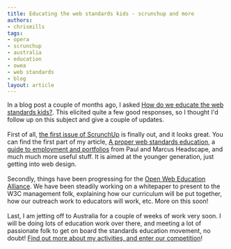 ```yaml
---
title: Educating the web standards kids - scrunchup and more
authors:
- chrismills
tags:
- opera
- scrunchup
- australia
- education
- owea
- web standards
- blog
layout: article
---
```

In a blog post a couple of months ago, I asked <a href="http://my.opera.com/ODIN/blog/2009/08/19/how-do-we-educate-the-web-standards-kids" target="_blank">How do we educate the web standards kids?</a>. This elicited quite a few good responses, so I thought I&#39;d follow up on this subject and give a couple of updates.<br/><br/>First of all, <a href="http://scrunchup.com/issue-1/" target="_blank">the first issue of ScrunchUp</a> is finally out, and it looks great. You can find the first part of my article, <a href="http://scrunchup.com/issue-1/a-proper-web-standards-education/" target="_blank">A proper web standards education</a>, a <a href="http://scrunchup.com/issue-1/employment-and-portfolios/" target="_blank">guide to employment and portfolios</a> from Paul and Marcus Headscape, and much much more useful stuff. It is aimed at the younger generation, just getting into web design.<br/><br/>Secondly, things have been progressing for the <a href="http://www.w3.org/2005/Incubator/owea/" target="_blank">Open Web Education Alliance</a>. We have been steadily working on a whitepaper to present to the W3C management folk, explaining how our curriculum will be put together, how our outreach work to educators will work, etc. More on this soon!<br/><br/>Last, I am jetting off to Australia for a couple of weeks of work very soon. I will be doing lots of education work over there, and meeting a lot of passionate folk to get on board the standards education movement, no doubt! <a href="http://my.opera.com/ODIN/blog/2009/09/30/win-a-ticket-to-web-directions-south" target="_blank">Find out more about my activities, and enter our competition</a>!
